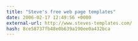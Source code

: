 ```yaml
---
title: "Steve's free web page templates"
date: 2006-02-17 12:49:56 +0000
external-url: http://www.steves-templates.com/
hash: 8ce58737fb48e0b639a190ee0a432bca
---
```



